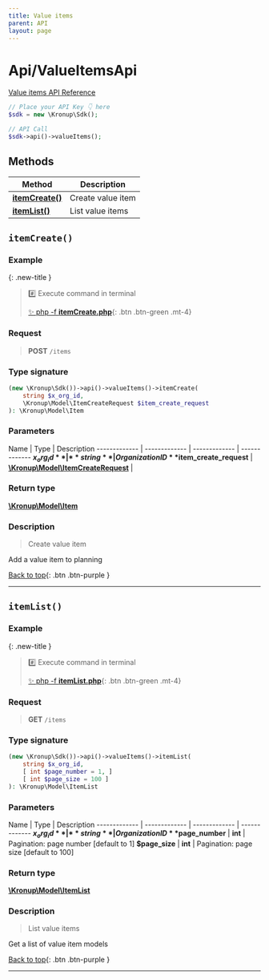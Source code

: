 ```yaml
---
title: Value items
parent: API
layout: page
---
```


# Api/ValueItemsApi

[Value items API Reference](https://api.kronup.com/#tag/Value-items)

```php
// Place your API Key 👇 here
$sdk = new \Kronup\Sdk();

// API Call
$sdk->api()->valueItems();
```

## Methods

Method | Description
------------- | -------------
[**itemCreate()**](#itemcreate) | Create value item
[**itemList()**](#itemlist) | List value items


## `itemCreate()`

### Example

{: .new-title }
> #️⃣ Execute command in terminal 
> 
> [✨ php -f **itemCreate.php**](https://github.com/kronup/kronup-php/blob/main/examples/Api/ValueItemsApi/itemCreate.php){: .btn .btn-green .mt-4}

### Request

> **POST** `/items`

### Type signature

```php
(new \Kronup\Sdk())->api()->valueItems()->itemCreate(
    string $x_org_id,
    \Kronup\Model\ItemCreateRequest $item_create_request
): \Kronup\Model\Item
```

### Parameters

Name | Type | Description
------------- | ------------- | ------------- | -------------
 **$x_org_id** | **string**  | Organization ID 
 **$item_create_request** | [**\Kronup\Model\ItemCreateRequest**](../../Model/ItemCreateRequest) |  

### Return type

[**\Kronup\Model\Item**](../../Model/Item)

### Description

> Create value item

Add a value item to planning

[Back to top](#top){: .btn .btn-purple }

---


## `itemList()`

### Example

{: .new-title }
> #️⃣ Execute command in terminal 
> 
> [✨ php -f **itemList.php**](https://github.com/kronup/kronup-php/blob/main/examples/Api/ValueItemsApi/itemList.php){: .btn .btn-green .mt-4}

### Request

> **GET** `/items`

### Type signature

```php
(new \Kronup\Sdk())->api()->valueItems()->itemList(
    string $x_org_id,
    [ int $page_number = 1, ]
    [ int $page_size = 100 ]
): \Kronup\Model\ItemList
```

### Parameters

Name | Type | Description
------------- | ------------- | ------------- | -------------
 **$x_org_id** | **string**  | Organization ID 
 **$page_number** | **int**  | Pagination: page number  [default to 1]
 **$page_size** | **int**  | Pagination: page size  [default to 100]

### Return type

[**\Kronup\Model\ItemList**](../../Model/ItemList)

### Description

> List value items

Get a list of value item models

[Back to top](#top){: .btn .btn-purple }

---
